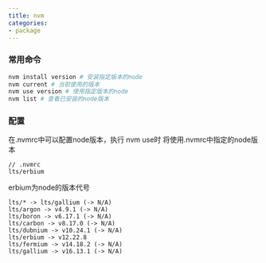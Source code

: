 ```yaml
---
title: nvm
categories: 
- package
---
```


### 常用命令

```sh
nvm install version # 安装指定版本的node
nvm current # 当前使用的版本
nvm use version # 使用指定版本的node
nvm list # 查看已安装的node版本
```

### 配置

在.nvmrc中可以配置node版本，执行 nvm use时 将使用.nvmrc中指定的node版本

```
// .nvmrc
lts/erbium
```

erbium为node的版本代号

```
lts/* -> lts/gallium (-> N/A)
lts/argon -> v4.9.1 (-> N/A)
lts/boron -> v6.17.1 (-> N/A)
lts/carbon -> v8.17.0 (-> N/A)
lts/dubnium -> v10.24.1 (-> N/A)
lts/erbium -> v12.22.8
lts/fermium -> v14.18.2 (-> N/A)
lts/gallium -> v16.13.1 (-> N/A)
```